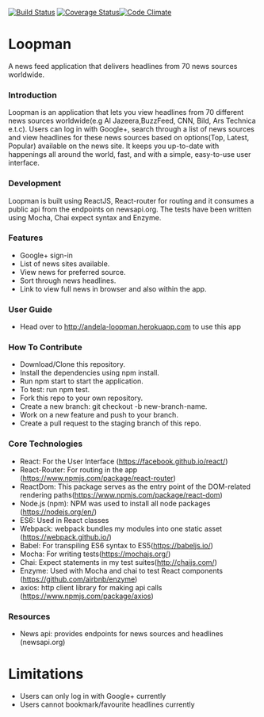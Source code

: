 [![Build Status](https://travis-ci.org/andela-mharuna/Loopman.svg?branch=staging)](https://travis-ci.org/andela-mharuna/Loopman) [![Coverage Status](https://coveralls.io/repos/github/andela-mharuna/Loopman/badge.svg?branch=staging)](https://coveralls.io/github/andela-mharuna/Loopman?branch=staging)[![Code Climate](https://codeclimate.com/github/codeclimate/codeclimate/badges/gpa.svg)](https://codeclimate.com/github/codeclimate/codeclimate)

# Loopman
A news feed application that delivers headlines from 70 news sources worldwide.

### Introduction

Loopman is an application that lets you view headlines from 70 different
news sources worldwide(e.g Al Jazeera,BuzzFeed, CNN, Bild, Ars Technica e.t.c).
Users can log in with Google+, search through a list of news sources and view
headlines for these news sources based on options(Top, Latest, Popular)
available on the news site. It keeps you up-to-date with happenings all around
the world, fast, and with a simple, easy-to-use user interface.

### Development

Loopman is built using ReactJS, React-router for routing and it
consumes a public api from the endpoints on
newsapi.org. The tests have been written using Mocha, Chai expect syntax and
Enzyme.


### Features

* Google+ sign-in
* List of news sites available.
* View news for preferred source.
* Sort through news headlines.
* Link to view full news in browser and also within the app.

### User Guide

* Head over to http://andela-loopman.herokuapp.com to use this app

### How To Contribute

* Download/Clone this repository.
* Install the dependencies using npm install.
* Run npm start to start the application.
* To test: run npm test.
* Fork this repo to your own repository.
* Create a new branch: git checkout -b new-branch-name.
* Work on a new feature and push to your branch.
* Create a pull request to the staging branch of this repo.

### Core Technologies

* React: For the User Interface (https://facebook.github.io/react/)
* React-Router: For routing in the app
 (https://www.npmjs.com/package/react-router)
* ReactDom: This package serves as the entry point of the DOM-related rendering
 paths(https://www.npmjs.com/package/react-dom)
* Node.js (npm): NPM was used to install all node packages
 (https://nodejs.org/en/)
* ES6: Used in React classes
* Webpack: webpack bundles my modules into one static asset
 (https://webpack.github.io/)
* Babel: For transpiling ES6 syntax to ES5(https://babeljs.io/)
* Mocha: For writing tests(https://mochajs.org/)
* Chai: Expect statements in my test suites(http://chaijs.com/)
* Enzyme: Used with Mocha and chai to test React components
 (https://github.com/airbnb/enzyme)
* axios: http client library for making api calls
(https://www.npmjs.com/package/axios)

### Resources
* News api: provides endpoints for news sources and headlines (newsapi.org)


# Limitations
* Users can only log in with Google+ currently
* Users cannot bookmark/favourite headlines currently
